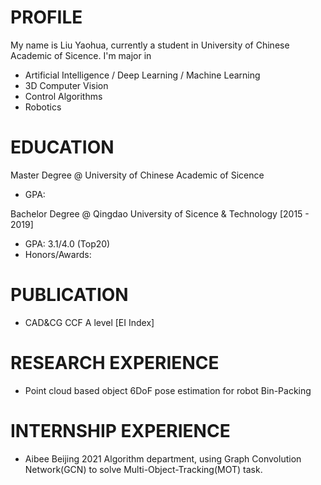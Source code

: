 # PROFILE
My name is Liu Yaohua, currently a student in University of Chinese Academic of Sicence. I'm major in 
* Artificial Intelligence / Deep Learning / Machine Learning
* 3D Computer Vision
* Control Algorithms
* Robotics 


# EDUCATION

Master Degree @ University of Chinese Academic of Sicence
* GPA:

Bachelor Degree @ Qingdao University of Sicence & Technology [2015 - 2019]
* GPA: 3.1/4.0 (Top20) 
* Honors/Awards: 


# PUBLICATION
* CAD&CG CCF A level [EI Index]

# RESEARCH EXPERIENCE


* Point cloud based object 6DoF pose estimation for robot Bin-Packing


# INTERNSHIP EXPERIENCE
* Aibee Beijing 2021
  Algorithm department, using Graph Convolution Network(GCN) to solve Multi-Object-Tracking(MOT) task.
